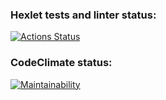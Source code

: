 ### Hexlet tests and linter status:
[![Actions Status](https://github.com/eugena12345/frontend-project-11/actions/workflows/hexlet-check.yml/badge.svg)](https://github.com/eugena12345/frontend-project-11/actions)

### CodeClimate status:
[![Maintainability](https://api.codeclimate.com/v1/badges/05f217acb10e2b8eb05b/maintainability)](https://codeclimate.com/github/eugena12345/frontend-project-11/maintainability)